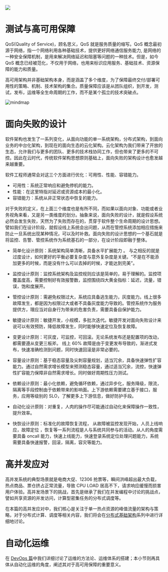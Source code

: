 [![](https://i.postimg.cc/WzXsh0MX/image.png)](https://github.com/wx-chevalier/Backend-Series)

# 测试与高可用保障

QoS(Quality of Service)，顾名思义，QoS 就是服务质量的缩写。QoS 概念最初源于网络，指一个网络利用各种基础技术，提供更好网络通信服务能力, 是网络的一种安全保障机制，是用来解决网络延迟和阻塞等问题的一种技术。但是，如今 QoS 概念已经被范化，不仅用于网络，也用来标识应用服务、基础技术、资源保障的能力和质量。

高可用架构并非基础架构本身，而是涵盖了多个维度，为了保障最终交付/部署可用性的策略、机制、技术架构的集合。质量保障应该是从团队组织，到开发，测试，发布，运维等全生命周期的工作，而不是某个孤立的技术突破点。

![mindmap](https://i.postimg.cc/zDK3YzGQ/image.png)

# 面向失败的设计

软件架构也发生了一系列变化，从面向功能的单一系统架构，分布式架构，到面向业务的中台化架构，到现在的面向生态的云化架构。云化架构为我们带来了开放的生态，允许我们与更多的团队、更多的技术栈协同工作，但也带来了更多的不可控。因此在云时代，传统软件架构思想原则基础上，面向失败的架构设计也愈发越来越重要。

软件工程师通常会对这三个方面进行优化：可用性、性能、容错能力。

- 可用性：系统正常响应和避免停机的能力。
- 性能：在这里特指对延迟或资源成本的最小化。
- 容错能力：系统从非正常状态中恢复的能力。

对于失败的定义，在上面三个维度也是有所不同，而如果以面向对象、功能或者业务视角来看，又是另一类维度的划分。抽象来说，面向失败的设计，就是假设系统必然会发生失败，天然为了失败而存在的，贯穿于软件整个生命周期的设计思想。譬如我们在设计阶段，就假设线上系统会出问题，从而在管控系统添加相应措施来防止一旦系统出现某种情况，可以及时补救。面向失败的设计思想的一个基石就是将监控、告警、管控系统作为系统基石的一部分，在设计阶段即融于整体。

- 简单化设计原则：系统架构简单清晰，具备水平扩展能力 。 与之相反的就是过度设计，如何更好的平衡必要复杂度与意外复杂度是关键。“不是在不能添加更多的时候，而是没有什么可以去掉的时候，才能达到完美”。

- 监控设计原则：监控系统架构及监控规则应该是简单的，易于理解的。监控项覆盖度高，需要控制好有效报警数，监控围绕四大黄金指标：延迟，流量，错误，饱和度展开。

- 管控设计原则：需避免权限过大，系统应具备逃生能力，灰度能力。线上很多故障发生，都是因为权限过大或者不具备灰度能力导致的。管控系统作为服务提供方，理应当对自身行为带来的危害负责，需要具备自保护能力。

- 敏捷设计原则：敏捷开发，小规模，多批次迭代。敏捷开发对面向失败设计来说可以有效预防，降低故障发生，同时能够快速定位及恢复故障。

- 变更设计原则：可灰度，可监控，可回滚。无论系统发布还是配置项的改动，都需要遵从变更三板斧。 线上 60% 故障是由于变更发布导致的，渐进式发布，快速准确检测到问题，同时快速回滚是非常必要的。

- 容量设计原则：基于稳态容量及尖刺容量规划，适当冗余，具备快速弹性扩容能力。通过自然需求增长模型来预测稳态容量，通过适当冗余，流控，快速弹性扩容能力保障非自然需求增长。同时做好周期性压力测试。

- 依赖设计原则：最小化依赖，避免循环依赖，通过异步化，服务降级，限流，隔离等手段控制由于依赖带来的影响面。上下游依赖需要建立基于接口，服务，应用等级别的 SLO，了解更多上下游信息，做好防护手段。

- 自动化设计原则：对重复，人肉的操作尽可能通过自动化来保障操作一致性，提升效率。

- 快恢设计原则：标准化的故障恢复流程， 从故障被监控发现开始，人员上线响应，故障定位 ，恢复等一系列流程是人与系统共同参与的活动。从人的角度需要具备 oncall 能力，快速上线能力，快速登录系统定位处理问题能力，系统需要具备快速报警，回滚，隔离，容灾等能力。

# 高并发应对

高并发系统的典型场景就是电商大促、12306 抢票等，瞬间洪峰超出最大负载，热点商品、票仓挤占正常流量，导致 CPU LOAD 居高不下，请求响应缓慢而损害用户体验。高并发场景下的挑战，首先是继承了我们在并发编程中讨论的挑战点，譬如共享资源的并发访问，计算型密集任务的分布式调度等。

在本篇的高并发应对中，我们核心是关注于单一热点资源的峰值流量的架构与策略，对于分布式计算、调度等相关内容，我们将会在[分布式基础架构](https://ngte-infras.gitbook.io/i/)系列中进行详细地讨论。

# 自动化运维

在 [DevOps 篇](https://ngte-be.gitbook.io/i/devops)中我们详细讨论了运维的方法论、运维体系的搭建；本小节则再具体从自动化运维的角度，阐述其对于高可用保障的重要意义。
